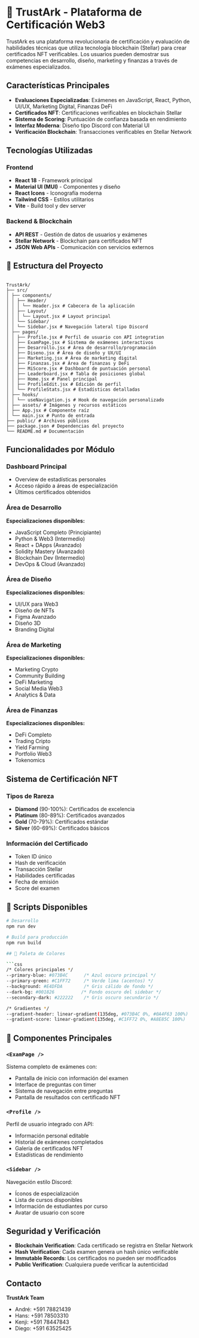 # 🚀 TrustArk - Plataforma de Certificación Web3

TrustArk es una plataforma revolucionaria de certificación y evaluación de habilidades técnicas que utiliza tecnología blockchain (Stellar) para crear certificados NFT verificables. Los usuarios pueden demostrar sus competencias en desarrollo, diseño, marketing y finanzas a través de exámenes especializados.

## Características Principales

- **Evaluaciones Especializadas**: Exámenes en JavaScript, React, Python, UI/UX, Marketing Digital, Finanzas DeFi
- **Certificados NFT**: Certificaciones verificables en blockchain Stellar
- **Sistema de Scoring**: Puntuación de confianza basada en rendimiento
- **Interfaz Moderna**: Diseño tipo Discord con Material UI
- **Verificación Blockchain**: Transacciones verificables en Stellar Network

## Tecnologías Utilizadas

### Frontend

- **React 18** - Framework principal
- **Material UI (MUI)** - Componentes y diseño
- **React Icons** - Iconografía moderna
- **Tailwind CSS** - Estilos utilitarios
- **Vite** - Build tool y dev server

### Backend & Blockchain

- **API REST** - Gestión de datos de usuarios y exámenes
- **Stellar Network** - Blockchain para certificados NFT
- **JSON Web APIs** - Comunicación con servicios externos

## 📁 Estructura del Proyecto

```

TrustArk/
├── src/
│ ├── components/
│ │ ├── Header/
│ │ │ └── Header.jsx # Cabecera de la aplicación
│ │ ├── Layout/
│ │ │ └── Layout.jsx # Layout principal
│ │ └── Sidebar/
│ │ └── Sidebar.jsx # Navegación lateral tipo Discord
│ ├── pages/
│ │ ├── Profile.jsx # Perfil de usuario con API integration
│ │ ├── ExamPage.jsx # Sistema de exámenes interactivos
│ │ ├── Desarrollo.jsx # Área de desarrollo/programación
│ │ ├── Diseno.jsx # Área de diseño y UX/UI
│ │ ├── Marketing.jsx # Área de marketing digital
│ │ ├── Finanzas.jsx # Área de finanzas y DeFi
│ │ ├── MiScore.jsx # Dashboard de puntuación personal
│ │ ├── Leaderboard.jsx # Tabla de posiciones global
│ │ ├── Home.jsx # Panel principal
│ │ ├── ProfileEdit.jsx # Edición de perfil
│ │ └── ProfileStats.jsx # Estadísticas detalladas
│ ├── hooks/
│ │ └── useNavigation.js # Hook de navegación personalizado
│ ├── assets/ # Imágenes y recursos estáticos
│ ├── App.jsx # Componente raíz
│ └── main.jsx # Punto de entrada
├── public/ # Archivos públicos
├── package.json # Dependencias del proyecto
└── README.md # Documentación

```

## Funcionalidades por Módulo

### Dashboard Principal

- Overview de estadísticas personales
- Acceso rápido a áreas de especialización
- Últimos certificados obtenidos

### Área de Desarrollo

**Especializaciones disponibles:**

- JavaScript Completo (Principiante)
- Python & Web3 (Intermedio)
- React + DApps (Avanzado)
- Solidity Mastery (Avanzado)
- Blockchain Dev (Intermedio)
- DevOps & Cloud (Avanzado)

### Área de Diseño

**Especializaciones disponibles:**

- UI/UX para Web3
- Diseño de NFTs
- Figma Avanzado
- Diseño 3D
- Branding Digital

### Área de Marketing

**Especializaciones disponibles:**

- Marketing Crypto
- Community Building
- DeFi Marketing
- Social Media Web3
- Analytics & Data

### Área de Finanzas

**Especializaciones disponibles:**

- DeFi Completo
- Trading Cripto
- Yield Farming
- Portfolio Web3
- Tokenomics

## Sistema de Certificación NFT

### Tipos de Rareza

- **Diamond** (90-100%): Certificados de excelencia
- **Platinum** (80-89%): Certificados avanzados
- **Gold** (70-79%): Certificados estándar
- **Silver** (60-69%): Certificados básicos

### Información del Certificado

- Token ID único
- Hash de verificación
- Transacción Stellar
- Habilidades certificadas
- Fecha de emisión
- Score del examen

## 🔧 Scripts Disponibles

````bash
# Desarrollo
npm run dev

# Build para producción
npm run build

## 🎨 Paleta de Colores

```css
/* Colores principales */
--primary-blue: #073B4C      /* Azul oscuro principal */
--primary-green: #C1FF72     /* Verde lima (acentos) */
--background: #E4DFDA        /* Gris cálido de fondo */
--dark-bg: #001826          /* Fondo oscuro del sidebar */
--secondary-dark: #222222    /* Gris oscuro secundario */

/* Gradientes */
--gradient-header: linear-gradient(135deg, #073B4C 0%, #0A4F63 100%)
--gradient-score: linear-gradient(135deg, #C1FF72 0%, #A8E85C 100%)
````

## 📱 Componentes Principales

### `<ExamPage />`

Sistema completo de exámenes con:

- Pantalla de inicio con información del examen
- Interface de preguntas con timer
- Sistema de navegación entre preguntas
- Pantalla de resultados con certificado NFT

### `<Profile />`

Perfil de usuario integrado con API:

- Información personal editable
- Historial de exámenes completados
- Galería de certificados NFT
- Estadísticas de rendimiento

### `<Sidebar />`

Navegación estilo Discord:

- Íconos de especialización
- Lista de cursos disponibles
- Información de estudiantes por curso
- Avatar de usuario con score

## Seguridad y Verificación

- **Blockchain Verification**: Cada certificado se registra en Stellar Network
- **Hash Verification**: Cada examen genera un hash único verificable
- **Immutable Records**: Los certificados no pueden ser modificados
- **Public Verification**: Cualquiera puede verificar la autenticidad

## Contacto

**TrustArk Team**

- André: +591 78821439
- Hans: +591 78503310
- Kenji: +591 78447843
- Diego: +591 63525425
